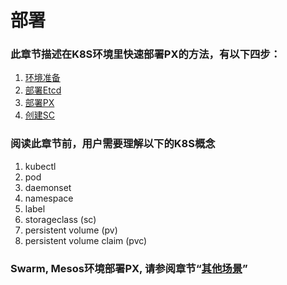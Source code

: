 # 部署

### 此章节描述在K8S环境里快速部署PX的方法，有以下四步：

1. [环境准备](prepare-environment.md)
2. [部署Etcd](deploy-etcd.md)
3. [部署PX](deploy-px.md)
4. [创建SC](create-storage-class.md)

### 阅读此章节前，用户需要理解以下的K8S概念

1. kubectl
2. pod
3. daemonset
4. namespace
5. label
6. storageclass \(sc\)
7. persistent volume \(pv\)
8. persistent volume claim \(pvc\)

### Swarm, Mesos环境部署PX, 请参阅章节“[**其他场景**](other-scenarios/)**”**







